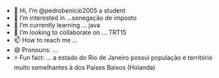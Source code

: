- 👋 Hi, I’m @pedrobenicio2005 a student
- 👀 I’m interested in ...sonegação de imposto
- 🌱 I’m currently learning ... java
- 💞️ I’m looking to collaborate on ... TRT15
- 📫 How to reach me ...
- 😄 Pronouns: ...
- ⚡ Fun fact: ... a estado do Rio de Janeiro possui população e território muito semelhantes à dos Países Baixos (Holanda)
<!---
pedrobenicio2005/pedrobenicio2005 is a ✨ special ✨ repository because its `README.md` (this file) appears on your GitHub profile.
You can click the Preview link to take a look at your changes.
--->
